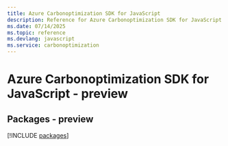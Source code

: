 ```yaml
---
title: Azure Carbonoptimization SDK for JavaScript
description: Reference for Azure Carbonoptimization SDK for JavaScript
ms.date: 07/14/2025
ms.topic: reference
ms.devlang: javascript
ms.service: carbonoptimization
---
```

# Azure Carbonoptimization SDK for JavaScript - preview
## Packages - preview
[!INCLUDE [packages](carbonoptimization-index.md)]